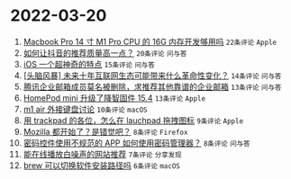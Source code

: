 # 2022-03-20

1. [Macbook Pro 14 寸 M1 Pro CPU 的 16G 内存开发够用吗](https://www.v2ex.com/t/841572) `22条评论` `Apple`
1. [如何让抖音的推荐质量高一点？](https://www.v2ex.com/t/841583) `20条评论` `问与答`
1. [iOS 一个超神奇的特点](https://www.v2ex.com/t/841596) `15条评论` `问与答`
1. [[头脑风暴] 未来十年互联网生态可能带来什么革命性变化？](https://www.v2ex.com/t/841589) `14条评论` `问与答`
1. [腾讯企业邮箱成员莫名被删除，求推荐其他靠谱的企业邮箱](https://www.v2ex.com/t/841590) `13条评论` `问与答`
1. [HomePod mini 升级了降智固件 15.4](https://www.v2ex.com/t/841584) `13条评论` `Apple`
1. [m1 air 外接键盘讨论](https://www.v2ex.com/t/841579) `10条评论` `macOS`
1. [用 trackpad 的各位，怎么在 lauchpad 拖拽图标](https://www.v2ex.com/t/841573) `9条评论` `Apple`
1. [Mozilla 都开始了？是错觉吧？](https://www.v2ex.com/t/841600) `8条评论` `Firefox`
1. [密码控件使用不规范的 APP 如何使用密码管理器？](https://www.v2ex.com/t/841574) `8条评论` `问与答`
1. [能在线播放白噪声的网站推荐](https://www.v2ex.com/t/841577) `7条评论` `分享发现`
1. [brew 可以切换软件安装路径吗](https://www.v2ex.com/t/841580) `6条评论` `macOS`
